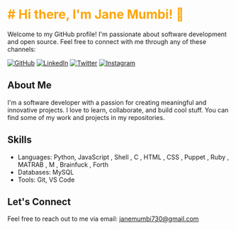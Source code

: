 <h1 style="color: orange;"># Hi there, I'm Jane Mumbi! 👋</h1>

Welcome to my GitHub profile! I'm passionate about software development and open source. Feel free to connect with me through any of these channels:

[![GitHub](https://img.shields.io/badge/GitHub-000?style=for-the-badge&logo=github&logoColor=white)](https://github.com/janemumbi730)
[![LinkedIn](https://img.shields.io/badge/LinkedIn-0077B5?style=for-the-badge&logo=linkedin&logoColor=white)](https://www.linkedin.com/in/janemumbi/)
[![Twitter](https://img.shields.io/badge/Twitter-1DA1F2?style=for-the-badge&logo=twitter&logoColor=white)](https://twitter.com/MumbiWay)
[![Instagram](https://img.shields.io/badge/Instagram-E4405F?style=for-the-badge&logo=instagram&logoColor=white)](https://www.instagram.com/____mumbi____/)

## About Me

I'm a software developer with a passion for creating meaningful and innovative projects. I love to learn, collaborate, and build cool stuff. You can find some of my work and projects in my repositories.

## Skills

- Languages: Python, JavaScript , Shell , C , HTML , CSS , Puppet , Ruby , MATRAB , M , Brainfuck , Forth
- Databases: MySQL
- Tools: Git, VS Code

## Let's Connect

Feel free to reach out to me via email: janemumbi730@gmail.com
